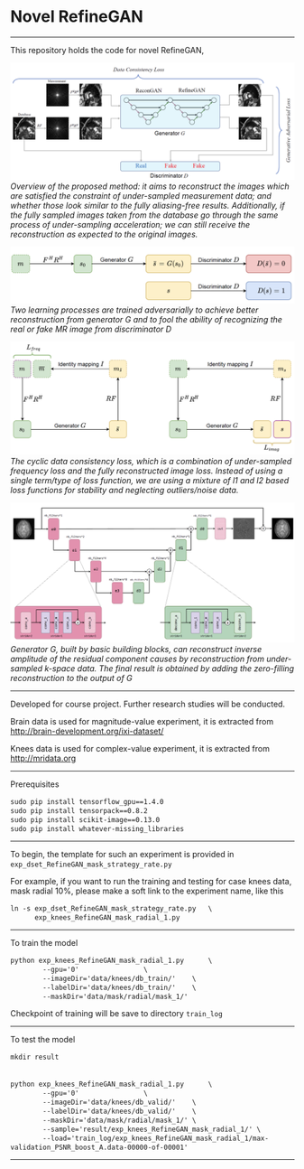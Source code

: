 
# Novel RefineGAN 
----------

This repository holds the code for novel RefineGAN, 

![](https://github.com/alperozaslan993/CS-MRI-NovelRefineGAN/blob/master/Overview.png "")
*Overview of the proposed method: it aims to reconstruct the images which are satisfied the constraint of under-sampled measurement data; and
whether those look similar to the fully aliasing-free results. Additionally, if the fully sampled images taken from the database go through the same process of
under-sampling acceleration; we can still receive the reconstruction as expected to the original images.*

![](https://github.com/alperozaslan993/CS-MRI-NovelRefineGAN/blob/master/ReconGAN.png "")
*Two learning processes are trained adversarially to achieve better reconstruction from generator G and to fool the ability of recognizing the real or
fake MR image from discriminator D*


![](https://github.com/alperozaslan993/CS-MRI-NovelRefineGAN/blob/master/DualLoss.png "")
*The cyclic data consistency loss, which is a combination of under-sampled frequency loss and the fully reconstructed image loss. Instead of using a single term/type of loss function, we are using a mixture of l1 and l2 based loss functions for stability and neglecting outliers/noise data.* 


![](https://github.com/alperozaslan993/CS-MRI-NovelRefineGAN/blob/master/RefineGAN.png "")
*Generator G, built by basic building blocks, can reconstruct inverse amplitude of the residual component causes by reconstruction from under-sampled
k-space data. The final result is obtained by adding the zero-filling reconstruction to the output of G*

----------

Developed for course project. Further research studies will be conducted.
    
    
Brain data is used for magnitude-value experiment, it is extracted from http://brain-development.org/ixi-dataset/ 

Knees data is used for complex-value experiment, it is extracted from http://mridata.org 

----------

Prerequisites

    sudo pip install tensorflow_gpu==1.4.0
	sudo pip install tensorpack==0.8.2
	sudo pip install scikit-image==0.13.0
	sudo pip install whatever-missing_libraries

----------


To begin, the template for such an experiment  is provided in `exp_dset_RefineGAN_mask_strategy_rate.py`

For example, if you want to run the training and testing for case knees data, mask radial 10%, please make a soft link to the experiment name, like this

    ln -s exp_dset_RefineGAN_mask_strategy_rate.py 	 \
		  exp_knees_RefineGAN_mask_radial_1.py

----------

To train the model

    python exp_knees_RefineGAN_mask_radial_1.py  	 \
		    --gpu='0'				 \
		    --imageDir='data/knees/db_train/'    \
		    --labelDir='data/knees/db_train/'    \
		    --maskDir='data/mask/radial/mask_1/' 
		    
Checkpoint of training will be save to directory `train_log`

----------

To test the model

    mkdir result 


    python exp_knees_RefineGAN_mask_radial_1.py  	 \
		    --gpu='0' 				 \
		    --imageDir='data/knees/db_valid/' 	 \
		    --labelDir='data/knees/db_valid/' 	 \
		    --maskDir='data/mask/radial/mask_1/' \
		    --sample='result/exp_knees_RefineGAN_mask_radial_1/' \
		    --load='train_log/exp_knees_RefineGAN_mask_radial_1/max-validation_PSNR_boost_A.data-00000-of-00001'   


----------


